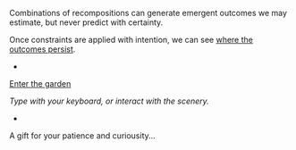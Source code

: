 Combinations of recompositions can generate emergent outcomes we may estimate, but never predict with certainty.

Once constraints are applied with intention, we can see [where the outcomes persist](https://github.com/operatorjen/bean.sims/).


-


[Enter the garden](https://operatorjen.github.io/systems.as.games/ECOSYSTEM/garden.html)

_Type with your keyboard, or interact with the scenery._


-


A gift for your patience and curiousity...